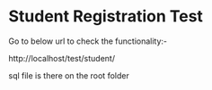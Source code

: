 # Student Registration Test

Go to below url to check the functionality:-

http://localhost/test/student/

sql file is there on the root folder
